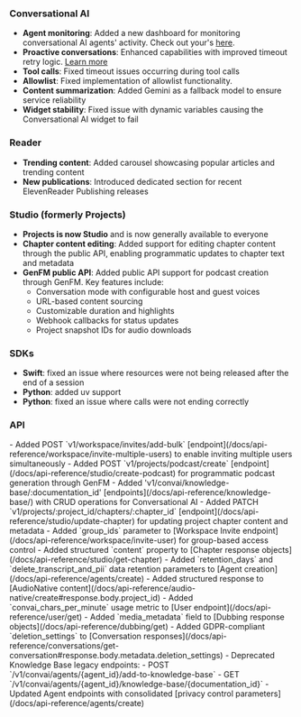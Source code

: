 ### Conversational AI

- **Agent monitoring**: Added a new dashboard for monitoring conversational AI agents' activity. Check out your's [here](/app/conversational-ai).
- **Proactive conversations**: Enhanced capabilities with improved timeout retry logic. [Learn more](/docs/conversational-ai/customization/conversation-flow)
- **Tool calls**: Fixed timeout issues occurring during tool calls
- **Allowlist**: Fixed implementation of allowlist functionality.
- **Content summarization**: Added Gemini as a fallback model to ensure service reliability
- **Widget stability**: Fixed issue with dynamic variables causing the Conversational AI widget to fail

### Reader

- **Trending content**: Added carousel showcasing popular articles and trending content
- **New publications**: Introduced dedicated section for recent ElevenReader Publishing releases

### Studio (formerly Projects)

- **Projects is now Studio** and is now generally available to everyone
- **Chapter content editing**: Added support for editing chapter content through the public API, enabling programmatic updates to chapter text and metadata
- **GenFM public API**: Added public API support for podcast creation through GenFM. Key features include:
  - Conversation mode with configurable host and guest voices
  - URL-based content sourcing
  - Customizable duration and highlights
  - Webhook callbacks for status updates
  - Project snapshot IDs for audio downloads

### SDKs

- **Swift**: fixed an issue where resources were not being released after the end of a session
- **Python**: added uv support
- **Python**: fixed an issue where calls were not ending correctly

### API

<Accordion title="View API changes">
- Added POST `v1/workspace/invites/add-bulk` [endpoint](/docs/api-reference/workspace/invite-multiple-users) to enable inviting multiple users simultaneously
- Added POST `v1/projects/podcast/create` [endpoint](/docs/api-reference/studio/create-podcast) for programmatic podcast generation through GenFM
- Added 'v1/convai/knowledge-base/:documentation_id' [endpoints](/docs/api-reference/knowledge-base/) with CRUD operations for Conversational AI
- Added PATCH `v1/projects/:project_id/chapters/:chapter_id` [endpoint](/docs/api-reference/studio/update-chapter) for updating project chapter content and metadata
- Added `group_ids` parameter to [Workspace Invite endpoint](/docs/api-reference/workspace/invite-user) for group-based access control
- Added structured `content` property to [Chapter response objects](/docs/api-reference/studio/get-chapter)
- Added `retention_days` and `delete_transcript_and_pii` data retention parameters to [Agent creation](/docs/api-reference/agents/create)
- Added structured response to [AudioNative content](/docs/api-reference/audio-native/create#response.body.project_id)
- Added `convai_chars_per_minute` usage metric to [User endpoint](/docs/api-reference/user/get)
- Added `media_metadata` field to [Dubbing response objects](/docs/api-reference/dubbing/get)
- Added GDPR-compliant `deletion_settings` to [Conversation responses](/docs/api-reference/conversations/get-conversation#response.body.metadata.deletion_settings)
- Deprecated Knowledge Base legacy endpoints:
  - POST `/v1/convai/agents/{agent_id}/add-to-knowledge-base`
  - GET `/v1/convai/agents/{agent_id}/knowledge-base/{documentation_id}`
- Updated Agent endpoints with consolidated [privacy control parameters](/docs/api-reference/agents/create)
</Accordion>
